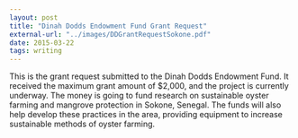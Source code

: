 ```yaml
---
layout: post
title: "Dinah Dodds Endowment Fund Grant Request"
external-url: "../images/DDGrantRequestSokone.pdf"
date: 2015-03-22
tags: writing
---
```


This is the grant request submitted to the Dinah Dodds Endowment Fund. It received the maximum grant amount of $2,000, and the project is currently underway. The money is going to fund research on sustainable oyster farming and mangrove protection in Sokone, Senegal. The funds will also help develop these practices in the area, providing equipment to increase sustainable methods of oyster farming.